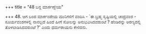 +++
title = "48 ಬನ್ದ ಮಾರ್ಕಣ್ಡೇಯ"

+++
48. ಆಗ ಬಂದ ಮಾರ್ಕಂಡೇಯ ಮುನಿಗಳಿಗೆ ವಂದಿಸಿ - `ಈ ಬ್ರಹ್ಮ ಸೃಷ್ಟಿಯಲ್ಲಿ ಚಂದ್ರವಂಶ - ಸೂರ್ಯವಂಶಗಳಲ್ಲಿ ನಾನಲ್ಲದೆ ಹಿಂದೆ ಹೀಗೆ ಸೋಲನ್ನು ಅನುಭವಿಸಿದವರುಂಟೆ ? ಹೆಂಡಿರನ್ನು ಅರಣ್ಯದಲ್ಲಿ ತೊಳಲಾಡಿಸಿದವರುಂಟೆ ?' ಎಂದು ಧರ್ಮರಾಯನು ಕೇಳಿದನು.